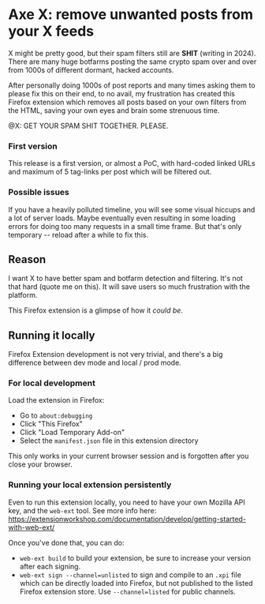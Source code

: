 # Axe X: remove unwanted posts from your X feeds

X might be pretty good, but their spam filters still are **SHIT** (writing in 2024). There are many huge botfarms posting the same crypto spam over and over from 1000s of different dormant, hacked accounts.

After personally doing 1000s of post reports and many times asking them to please fix this on their end, to no avail, my frustration has created this Firefox extension which removes all posts based on your own filters from the HTML, saving your own eyes and brain some strenuous time.

@X: GET YOUR SPAM SHIT TOGETHER. PLEASE.

### First version

This release is a first version, or almost a PoC, with hard-coded linked URLs and maximum of 5 tag-links per post which will be filtered out.

### Possible issues

If you have a heavily polluted timeline, you will see some visual hiccups and a lot of server loads. Maybe eventually even resulting in some loading errors for doing too many requests in a small time frame. But that's only temporary -- reload after a while to fix this.

## Reason

I want X to have better spam and botfarm detection and filtering. It's not that hard (quote me on this). It will save users so much frustration with the platform.

This Firefox extension is a glimpse of how it _could be_.

## Running it locally

Firefox Extension development is not very trivial, and there's a big difference between dev mode and local / prod mode.

### For local development

Load the extension in Firefox:

* Go to `about:debugging`
* Click "This Firefox"
* Click "Load Temporary Add-on"
* Select the `manifest.json` file in this extension directory

This only works in your current browser session and is forgotten after you close your browser.

### Running your local extension persistently

Even to run this extension locally, you need to have your own Mozilla API key, and the `web-ext` tool. See more info here: https://extensionworkshop.com/documentation/develop/getting-started-with-web-ext/

Once you've done that, you can do:

* `web-ext build` to build your extension, be sure to increase your version after each signing.
* `web-ext sign --channel=unlisted` to sign and compile to an `.xpi` file which can be directly loaded into Firefox, but not published to the listed Firefox extension store. Use `--channel=listed` for public channels.
